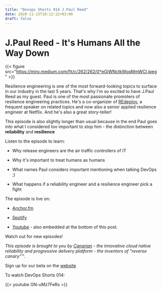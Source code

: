```yaml
---
title: "Devops Shorts 014 J.Paul Reed"
date: 2020-11-15T18:12:22+03:00
draft: false
---
```


# J.Paul Reed - It's Humans All the Way Down

{{< figure src="https://miro.medium.com/fit/c/262/262/0*eGiWNctkWoqMmWCI.jpeg" >}}


Resilience engineering is one of the most forward-looking topics to surface in our industry in the last 5 years.
That's why I'm so excited to have J.Paul Reed as my guest. Paul is one of the most passionate promoters of resilience engineering practices. He's a co-organizer of [REdeploy](https://re-deploy.io/), a frequent speaker on related topics and now also a senior applied resilience engineer at Netflix.
And he's also a great story-teller!

This episode is also slightly longer than usual because in the end Paul goes into what I considered too important to stop him - the distinction between **reliability** and **resilience**

Listen to the episode to learn:

- Why release engineers are the air traffic controllers of IT

- Why it's important to treat humans as humans

- What names Paul considers important mentioning when talking DevOps ;)

- What happens if a reliability engineer and a resilience engineer pick a fight



The episode is live on:

- [Anchor.fm](https://anchor.fm/devops-shorts/episodes/J-Paul-Reed---Its-Humans-All-the-Way-Down-emi3sr)

- [Spotify](https://open.spotify.com/episode/1bbCaXPbB7RSd3smzwPxLh)

- [Youtube](https://youtu.be/GN-uMz7FeRs) - also embedded at the bottom of this post.

Watch out for new episodes!

_This episode is brought to you by [Canarian](https://canarian.io) - the innovative cloud native reliability and progressive delivery platform - the inventors of "reverse canary"™._

Sign up for our beta on the [website](https://canarian.io)

To watch DevOps Shorts 014:

{{< youtube GN-uMz7FeRs >}}
